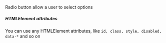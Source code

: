 Radio button allow a user to select options

<h5>HTMLElement attributes</h5>
You can use any HTMLElement attributes, like 
<code style="color:var(--color-secondary)">id, class, style, disabled, data-*</code> and so on
<br/>
